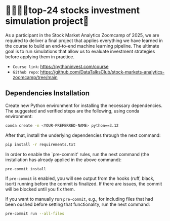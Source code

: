 # 💸💸💸💸top-24 stocks investment simulation project📢
As a participant in the Stock Market Analytics Zoomcamp of 2025, we are required to deliver a final project that applies everything we have learned in the course to build an end-to-end machine learning pipeline. The ultimate goal is to run simulations that allow us to evaluate investment strategies before applying them in practice.

- `Course link`: https://pythoninvest.com/course
- `Github repo`: https://github.com/DataTalksClub/stock-markets-analytics-zoomcamp/tree/main


## Dependencies Installation

Create new Python environment for installing the necessary dependencies. The suggested and verified steps are the following, using conda environment:

```bash
conda create -n <YOUR-PREFERRED-NAME> python==3.12
```

After that, install the underlying dependencies through the next command:
```bash
pip install -r requirements.txt
```

In order to enable the `pre-commit' rules, run the next command (the installation has already applied in the above command):
```bash
pre-commit install
```

If `pre-commit` is enabled, you will see output from the hooks (ruff, black, isort) running before the commit is finalized. If there are issues, the commit will be blocked until you fix them.

If you want to manually run `pre-commit`, e.g., for including files that had been oushed before setting that functionality, run the next command:

```bash
pre-commit run --all-files
```
